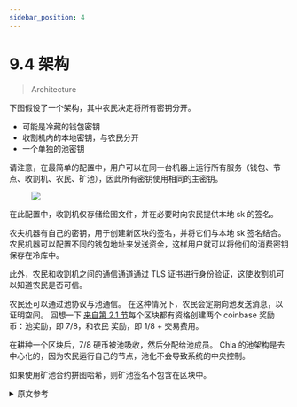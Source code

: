 ```yaml
---
sidebar_position: 4
---
```


# 9.4 架构

> Architecture

下图假设了一个架构，其中农民决定将所有密钥分开。
* 可能是冷藏的钱包密钥
* 收割机内的本地密钥，与农民分开
* 一个单独的池密钥

请注意，在最简单的配置中，用户可以在同一台机器上运行所有服务（钱包、节点、收割机、农民、矿池），因此所有密钥使用相同的主密钥。

<figure>

![](/img/keys/architecture.png)

</figure>

在此配置中，收割机仅存储绘图文件，并在必要时向农民提供本地 sk 的签名。

农夫机器有自己的密钥，用于创建新区块的签名，并将它们与本地 sk 签名结合。农民机器可以配置不同的钱包地址来发送资金，这样用户就可以将他们的消费密钥保存在冷库中。

此外，农民和收割机之间的通信通道通过 TLS 证书进行身份验证，这使收割机可以知道农民是否可信。

农民还可以通过池协议与池通信。 在这种情况下，农民会定期向池发送消息，以证明空间。 回想一下 [来自第 2.1 节](/docs/02architecture/p2p-system#pools "Section 2.1: Pool architecture")每个区块都有资格创建两个 coinbase 奖励币：池奖励，即 7/8，和农民 奖励，即 1/8 + 交易费用。

在耕种一个区块后，7/8 硬币被池吸收，然后分配给池成员。 Chia 的池架构是去中心化的，因为农民运行自己的节点，池化不会导致系统的中央控制。

如果使用矿池合约拼图哈希，则矿池签名不包含在区块中。

<details>
<summary>原文参考</summary>

The following image assumes an architecture where the farmer decides to keep all keys separate.
* a wallet key that can potentially be cold storage
* local keys within the harvester machine, which are separated from the farmer
* a separate pool key

Note that in the simplest configuration, a user can run all of the services (wallet, node, harvester, farmer, pool) in the same machine, and thus the same master key is used for all keys.

<figure>

![](/img/keys/architecture.png)

</figure>

In this configuration, harvesters only store plot files, and provide the farmer with signatures by the local sk whenever necessary.

The farmer machine has its own key, which is used to create signatures of new blocks, and combines them with the local sk signatures. The farmer machine can configure a different wallet address to send the funds to, so the user can keep their spending keys in cold storage.

Furthermore, the communication channel between the farmer and harvester is authenticated with TLS certificates, which allows the harvester to know if the farmer is trusted.

The farmer can also communicate with a pool, through the pooling protocol. In this case, the farmer would send periodic messages to the pool, to prove space. Recall [from Section 2.1](/docs/02architecture/p2p-system#pools "Section 2.1: Pool architecture") that each block is eligible to create two coinbase reward coins: the pool reward, which is 7/8, and the farmer reward, which is 1/8 + transaction fees.

After farming a block, the 7/8 coin is absorbed by the pool, and later distributed to pool members. Chia's pool architecture is decentralized, because the farmers run their own node, and pooling does not lead to central control of the system.

If using a pool contract puzzle hash, the pool signature is not included in the block.

</details>
